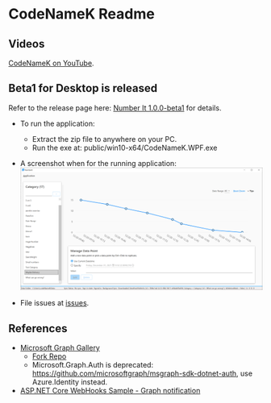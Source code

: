 # CodeNameK Readme

## Videos

[CodeNameK on YouTube](https://youtube.com/playlist?list=PLxWo8vu0UTZ28_GwEGdjwExCHDKx1WCua).

## Beta1 for Desktop is released

Refer to the release page here: [Number It 1.0.0-beta1](https://github.com/xiaomi7732/CodeWithSaar/releases/tag/NumbetIt.1.0.0-beta1) for details.

* To run the application:
  * Extract the zip file to anywhere on your PC.
  * Run the exe at: public/win10-x64/CodeNameK.WPF.exe

* A screenshot when for the running application:
![BetaPreviewScreenShot](./images/BetaPreview.png)

* File issues at [issues](https://github.com/xiaomi7732/CodeWithSaar/issues).

## References

* [Microsoft Graph Gallery](https://developer.microsoft.com/en-us/graph/gallery)
  * [Fork Repo](git@github.com:xiaomi7732/onedrive-sample-apibrowser-dotnet.git)
  * Microsoft.Graph.Auth is deprecated: <https://github.com/microsoftgraph/msgraph-sdk-dotnet-auth>, use Azure.Identity instead.
* [ASP.NET Core WebHooks Sample - Graph notification](https://github.com/microsoftgraph/aspnetcore-webhooks-sample/tree/main/)
